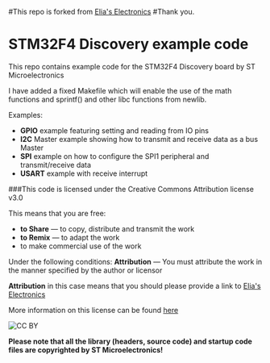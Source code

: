 #This repo is forked from [Elia's Electronics](http://eliaselectronics.com/ "My blog")
#Thank you.

# STM32F4 Discovery example code

This repo contains example code for the STM32F4 Discovery board by ST Microelectronics

I have added a fixed Makefile which will enable the use of the math functions and sprintf()
and other libc functions from newlib.

Examples:

+ **GPIO** example featuring setting and reading from IO pins
+ **I2C** Master example showing how to transmit and receive data as a bus Master
+ **SPI** example on how to configure the SPI1 peripheral and transmit/receive data
+ **USART** example with receive interrupt 


###This code is licensed under the Creative Commons Attribution license v3.0

This means that you are free:
+ **to Share** — to copy, distribute and transmit the work
+ **to Remix** — to adapt the work
+ to make commercial use of the work

Under the following conditions:
**Attribution** — You must attribute the work in the manner specified by the author or licensor

**Attribution** in this case means that you should please provide a link to [Elia's Electronics](http://eliaselectronics.com/ "My blog")

More information on this license can be found [here](http://creativecommons.org/licenses/by/3.0/ "CC BY")

![CC BY](http://i.creativecommons.org/l/by/3.0/88x31.png)

**Please note that all the library (headers, source code) and startup code files are copyrighted by ST Microelectronics!**
